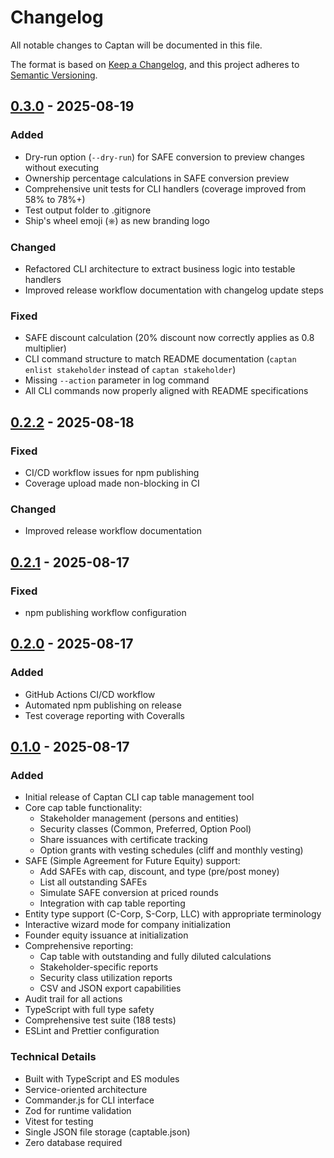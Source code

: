 # Changelog

All notable changes to Captan will be documented in this file.

The format is based on [Keep a Changelog](https://keepachangelog.com/en/1.0.0/),
and this project adheres to [Semantic Versioning](https://semver.org/spec/v2.0.0.html).

## [0.3.0] - 2025-08-19

### Added
- Dry-run option (`--dry-run`) for SAFE conversion to preview changes without executing
- Ownership percentage calculations in SAFE conversion preview
- Comprehensive unit tests for CLI handlers (coverage improved from 58% to 78%+)
- Test output folder to .gitignore
- Ship's wheel emoji (⎈) as new branding logo

### Changed
- Refactored CLI architecture to extract business logic into testable handlers
- Improved release workflow documentation with changelog update steps

### Fixed
- SAFE discount calculation (20% discount now correctly applies as 0.8 multiplier)
- CLI command structure to match README documentation (`captan enlist stakeholder` instead of `captan stakeholder`)
- Missing `--action` parameter in log command
- All CLI commands now properly aligned with README specifications

## [0.2.2] - 2025-08-18

### Fixed
- CI/CD workflow issues for npm publishing
- Coverage upload made non-blocking in CI

### Changed
- Improved release workflow documentation

## [0.2.1] - 2025-08-17

### Fixed
- npm publishing workflow configuration

## [0.2.0] - 2025-08-17

### Added
- GitHub Actions CI/CD workflow
- Automated npm publishing on release
- Test coverage reporting with Coveralls

## [0.1.0] - 2025-08-17

### Added
- Initial release of Captan CLI cap table management tool
- Core cap table functionality:
  - Stakeholder management (persons and entities)
  - Security classes (Common, Preferred, Option Pool)
  - Share issuances with certificate tracking
  - Option grants with vesting schedules (cliff and monthly vesting)
- SAFE (Simple Agreement for Future Equity) support:
  - Add SAFEs with cap, discount, and type (pre/post money)
  - List all outstanding SAFEs
  - Simulate SAFE conversion at priced rounds
  - Integration with cap table reporting
- Entity type support (C-Corp, S-Corp, LLC) with appropriate terminology
- Interactive wizard mode for company initialization
- Founder equity issuance at initialization
- Comprehensive reporting:
  - Cap table with outstanding and fully diluted calculations
  - Stakeholder-specific reports
  - Security class utilization reports
  - CSV and JSON export capabilities
- Audit trail for all actions
- TypeScript with full type safety
- Comprehensive test suite (188 tests)
- ESLint and Prettier configuration

### Technical Details
- Built with TypeScript and ES modules
- Service-oriented architecture
- Commander.js for CLI interface
- Zod for runtime validation
- Vitest for testing
- Single JSON file storage (captable.json)
- Zero database required

[0.3.0]: https://github.com/acossta/captan/compare/v0.2.2...v0.3.0
[0.2.2]: https://github.com/acossta/captan/compare/v0.2.1...v0.2.2
[0.2.1]: https://github.com/acossta/captan/compare/v0.2.0...v0.2.1
[0.2.0]: https://github.com/acossta/captan/compare/v0.1.0...v0.2.0
[0.1.0]: https://github.com/acossta/captan/releases/tag/v0.1.0